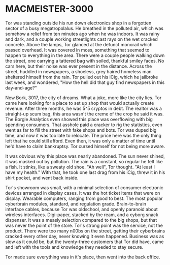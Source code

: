# MACMEISTER-3000


Tor was standing outside his run down electronics shop in a forgotten sector of a busy megatropolalus. He breathed in the polluted air, which was somehow a relief from ten minutes ago when he was indoors. It was rainy and dark, and a couple working streetlights cast rays on the wet cracked concrete. Above the lamps, Tor glanced at the defunct monorail which passed overhead. It was covered in moss, something that seemed to happen to everything in the area. There were a couple people walking down the street, one carrying a tattered bag with soiled, thankful smiley faces. No cars here, but their noise was ever present in the distance. Across the street, huddled in newspapers, a shoeless, grey haired homeless man sheltered himself from the rain. Tor pulled out his iCig, which he jailbroke last week, and wondered, "How the hell did that guy find newspapers in this day-and-age?"

New Bork, 3017, the city of dreams. What a joke, more like the city lies. Tor came here looking for a place to set up shop that would actually create revenue. After three months, he was 5^5 cryptos in debt. The realtor was a straight-up scum bag, this area wasn't the creme of the crop he said it was. The Borgle Analytics even showed this place was overflowing with big spending consumers. That asshole paid a cracker to rig the statistics, even went as far to fill the street with fake shops and bots. Tor was duped big time, and now it was too late to relocate. The price here was the only thing left that he could still afford. Even then, it was only a matter of time until he'd have to claim bankruptsy. Tor cursed himself for not being more aware. 

It was obvious why this place was nearly abandoned. The sun never shined, it was masked out by pollution. The rain is a constant, so regular he felt like a fish. It stinks, like a sweaty old shoe. "Ah well", Tor thought. "At least I have my health." With that, he took one last drag from his iCig, threw it in his shirt pocket, and went back inside.

Tor's showroom was small, with a minimal selection of consumer electronic devices arranged in display cases. It was the hot ticket items that were on display. Wearable computers, ranging from good to best. The most popular cyberbrain modules, standard, and regulation grade. Brain-to-brain interface cables, because Tor was oldschool, and openly paranoid about wireless interfaces. Digi-paper, stacked by the ream, and a cyborg snack dispenser. It was a measly selection compared to the big shops, but that was never the point of the store. Tor's strong point was the service, not the product. There were too many n00bs on the street, getting their cyberbrains cracked every other day, never knowing it even happened. Business was as slow as it could be, but the twenty-three customers that Tor did have, came and left with the tools and knowledge they needed to stay secure.

Tor made sure everything was in it's place, then went into the back office.
